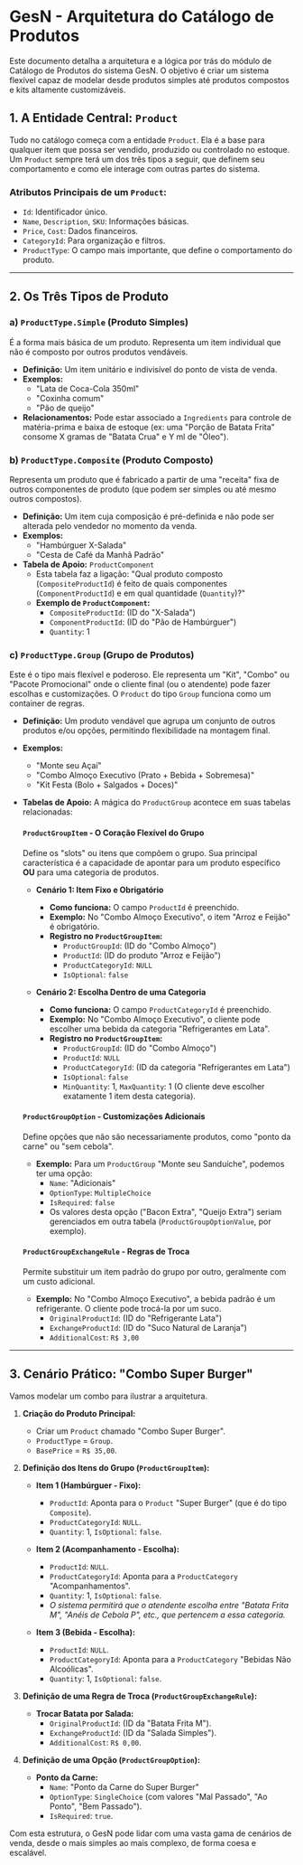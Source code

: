 # GesN - Arquitetura do Catálogo de Produtos

Este documento detalha a arquitetura e a lógica por trás do módulo de Catálogo de Produtos do sistema GesN. O objetivo é criar um sistema flexível capaz de modelar desde produtos simples até produtos compostos e kits altamente customizáveis.

## 1. A Entidade Central: `Product`

Tudo no catálogo começa com a entidade `Product`. Ela é a base para qualquer item que possa ser vendido, produzido ou controlado no estoque. Um `Product` sempre terá um dos três tipos a seguir, que definem seu comportamento e como ele interage com outras partes do sistema.

### Atributos Principais de um `Product`:
-   `Id`: Identificador único.
-   `Name`, `Description`, `SKU`: Informações básicas.
-   `Price`, `Cost`: Dados financeiros.
-   `CategoryId`: Para organização e filtros.
-   `ProductType`: O campo mais importante, que define o comportamento do produto.

---

## 2. Os Três Tipos de Produto

### a) `ProductType.Simple` (Produto Simples)

É a forma mais básica de um produto. Representa um item individual que não é composto por outros produtos vendáveis.

-   **Definição:** Um item unitário e indivisível do ponto de vista de venda.
-   **Exemplos:**
    -   "Lata de Coca-Cola 350ml"
    -   "Coxinha comum"
    -   "Pão de queijo"
-   **Relacionamentos:** Pode estar associado a `Ingredients` para controle de matéria-prima e baixa de estoque (ex: uma "Porção de Batata Frita" consome X gramas de "Batata Crua" e Y ml de "Óleo").

### b) `ProductType.Composite` (Produto Composto)

Representa um produto que é fabricado a partir de uma "receita" fixa de outros componentes de produto (que podem ser simples ou até mesmo outros compostos).

-   **Definição:** Um item cuja composição é pré-definida e não pode ser alterada pelo vendedor no momento da venda.
-   **Exemplos:**
    -   "Hambúrguer X-Salada"
    -   "Cesta de Café da Manhã Padrão"
-   **Tabela de Apoio:** `ProductComponent`
    -   Esta tabela faz a ligação: "Qual produto composto (`CompositeProductId`) é feito de quais componentes (`ComponentProductId`) e em qual quantidade (`Quantity`)?"
    -   **Exemplo de `ProductComponent`:**
        -   `CompositeProductId`: (ID do "X-Salada")
        -   `ComponentProductId`: (ID do "Pão de Hambúrguer")
        -   `Quantity`: 1

### c) `ProductType.Group` (Grupo de Produtos)

Este é o tipo mais flexível e poderoso. Ele representa um "Kit", "Combo" ou "Pacote Promocional" onde o cliente final (ou o atendente) pode fazer escolhas e customizações. O `Product` do tipo `Group` funciona como um container de regras.

-   **Definição:** Um produto vendável que agrupa um conjunto de outros produtos e/ou opções, permitindo flexibilidade na montagem final.
-   **Exemplos:**
    -   "Monte seu Açaí"
    -   "Combo Almoço Executivo (Prato + Bebida + Sobremesa)"
    -   "Kit Festa (Bolo + Salgados + Doces)"
-   **Tabelas de Apoio:** A mágica do `ProductGroup` acontece em suas tabelas relacionadas:

    #### `ProductGroupItem` - O Coração Flexível do Grupo
    Define os "slots" ou itens que compõem o grupo. Sua principal característica é a capacidade de apontar para um produto específico **OU** para uma categoria de produtos.

    -   **Cenário 1: Item Fixo e Obrigatório**
        -   **Como funciona:** O campo `ProductId` é preenchido.
        -   **Exemplo:** No "Combo Almoço Executivo", o item "Arroz e Feijão" é obrigatório.
        -   **Registro no `ProductGroupItem`:**
            -   `ProductGroupId`: (ID do "Combo Almoço")
            -   `ProductId`: (ID do produto "Arroz e Feijão")
            -   `ProductCategoryId`: `NULL`
            -   `IsOptional`: `false`

    -   **Cenário 2: Escolha Dentro de uma Categoria**
        -   **Como funciona:** O campo `ProductCategoryId` é preenchido.
        -   **Exemplo:** No "Combo Almoço Executivo", o cliente pode escolher uma bebida da categoria "Refrigerantes em Lata".
        -   **Registro no `ProductGroupItem`:**
            -   `ProductGroupId`: (ID do "Combo Almoço")
            -   `ProductId`: `NULL`
            -   `ProductCategoryId`: (ID da categoria "Refrigerantes em Lata")
            -   `IsOptional`: `false`
            -   `MinQuantity`: 1, `MaxQuantity`: 1 (O cliente deve escolher exatamente 1 item desta categoria).

    #### `ProductGroupOption` - Customizações Adicionais
    Define opções que não são necessariamente produtos, como "ponto da carne" ou "sem cebola".

    -   **Exemplo:** Para um `ProductGroup` "Monte seu Sanduíche", podemos ter uma opção:
        -   `Name`: "Adicionais"
        -   `OptionType`: `MultipleChoice`
        -   `IsRequired`: `false`
        -   Os valores desta opção ("Bacon Extra", "Queijo Extra") seriam gerenciados em outra tabela (`ProductGroupOptionValue`, por exemplo).

    #### `ProductGroupExchangeRule` - Regras de Troca
    Permite substituir um item padrão do grupo por outro, geralmente com um custo adicional.

    -   **Exemplo:** No "Combo Almoço Executivo", a bebida padrão é um refrigerante. O cliente pode trocá-la por um suco.
        -   `OriginalProductId`: (ID do "Refrigerante Lata")
        -   `ExchangeProductId`: (ID do "Suco Natural de Laranja")
        -   `AdditionalCost`: `R$ 3,00`

---

## 3. Cenário Prático: "Combo Super Burger"

Vamos modelar um combo para ilustrar a arquitetura.

1.  **Criação do Produto Principal:**
    -   Criar um `Product` chamado "Combo Super Burger".
    -   `ProductType` = `Group`.
    -   `BasePrice` = `R$ 35,00`.

2.  **Definição dos Itens do Grupo (`ProductGroupItem`):**

    -   **Item 1 (Hambúrguer - Fixo):**
        -   `ProductId`: Aponta para o `Product` "Super Burger" (que é do tipo `Composite`).
        -   `ProductCategoryId`: `NULL`.
        -   `Quantity`: 1, `IsOptional`: `false`.

    -   **Item 2 (Acompanhamento - Escolha):**
        -   `ProductId`: `NULL`.
        -   `ProductCategoryId`: Aponta para a `ProductCategory` "Acompanhamentos".
        -   `Quantity`: 1, `IsOptional`: `false`.
        -   *O sistema permitirá que o atendente escolha entre "Batata Frita M", "Anéis de Cebola P", etc., que pertencem a essa categoria.*

    -   **Item 3 (Bebida - Escolha):**
        -   `ProductId`: `NULL`.
        -   `ProductCategoryId`: Aponta para a `ProductCategory` "Bebidas Não Alcoólicas".
        -   `Quantity`: 1, `IsOptional`: `false`.

3.  **Definição de uma Regra de Troca (`ProductGroupExchangeRule`):**

    -   **Trocar Batata por Salada:**
        -   `OriginalProductId`: (ID da "Batata Frita M").
        -   `ExchangeProductId`: (ID da "Salada Simples").
        -   `AdditionalCost`: `R$ 0,00`.

4.  **Definição de uma Opção (`ProductGroupOption`):**

    -   **Ponto da Carne:**
        -   `Name`: "Ponto da Carne do Super Burger"
        -   `OptionType`: `SingleChoice` (com valores "Mal Passado", "Ao Ponto", "Bem Passado").
        -   `IsRequired`: `true`.

Com esta estrutura, o GesN pode lidar com uma vasta gama de cenários de venda, desde o mais simples ao mais complexo, de forma coesa e escalável.

